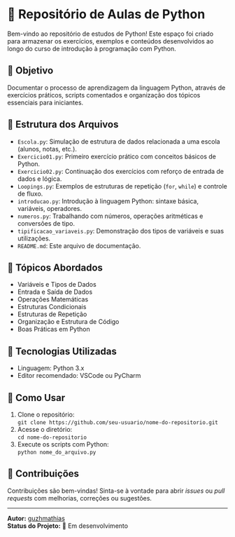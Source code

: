 # 📘 Repositório de Aulas de Python

Bem-vindo ao repositório de estudos de Python! Este espaço foi criado para armazenar os exercícios, exemplos e conteúdos desenvolvidos ao longo do curso de introdução à programação com Python.

## 🧠 Objetivo

Documentar o processo de aprendizagem da linguagem Python, através de exercícios práticos, scripts comentados e organização dos tópicos essenciais para iniciantes.

## 📁 Estrutura dos Arquivos

- `Escola.py`: Simulação de estrutura de dados relacionada a uma escola (alunos, notas, etc.).
- `Exercicio01.py`: Primeiro exercício prático com conceitos básicos de Python.
- `Exercicio02.py`: Continuação dos exercícios com reforço de entrada de dados e lógica.
- `Loopings.py`: Exemplos de estruturas de repetição (`for`, `while`) e controle de fluxo.
- `introducao.py`: Introdução à linguagem Python: sintaxe básica, variáveis, operadores.
- `numeros.py`: Trabalhando com números, operações aritméticas e conversões de tipo.
- `tipificacao_variaveis.py`: Demonstração dos tipos de variáveis e suas utilizações.
- `README.md`: Este arquivo de documentação.

## 📌 Tópicos Abordados

- Variáveis e Tipos de Dados  
- Entrada e Saída de Dados  
- Operações Matemáticas  
- Estruturas Condicionais  
- Estruturas de Repetição  
- Organização e Estrutura de Código  
- Boas Práticas em Python

## 🚀 Tecnologias Utilizadas

- Linguagem: Python 3.x  
- Editor recomendado: VSCode ou PyCharm

## 📝 Como Usar

1. Clone o repositório:  
   `git clone https://github.com/seu-usuario/nome-do-repositorio.git`  
2. Acesse o diretório:  
   `cd nome-do-repositorio`  
3. Execute os scripts com Python:  
   `python nome_do_arquivo.py`

## 🤝 Contribuições

Contribuições são bem-vindas! Sinta-se à vontade para abrir *issues* ou *pull requests* com melhorias, correções ou sugestões.

---

**Autor:** [guzhmathias](https://github.com/guzhmathias)  
**Status do Projeto:** 🚧 Em desenvolvimento
